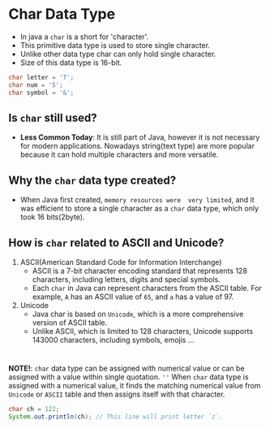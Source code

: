 # Char Data Type
- In java a `char` is a short for 'character'.
- This primitive data type is used to store single character.
- Unlike other data type char can only hold single character.
- Size of this data type is 16-bit.
```java
char letter = 'T';
char num = '5';
char symbol = '&';
```
## Is `char` still used?
* **Less Common Today**: It is still part of Java, however
  it is not necessary for modern applications. Nowadays
  string(text type) are more popular because it can hold
  multiple characters and more versatile.
## Why the `char` data type created?
* When Java first created, `memory resources were 
very limited`, and it was efficient to store a single character
  as a `char` data type, which only took 16 bits(2byte).

## How is `char` related to ASCII and Unicode?
1. ASCII(American Standard Code for Information Interchange)
    * ASCII is a 7-bit character encoding standard that represents
      128 characters, including letters, digits and special symbols.
    * Each `char` in Java can represent characters from the ASCII
      table. For example, `A` has an ASCII value of `65`, and `a`
      has a value of 97.
2. Unicode
    * Java char is based on `Unicode`, which is a more comprehensive
      version of ASCII table.
    * Unlike ASCII, which is limited to 128 characters, Unicode
      supports 143000 characters, including symbols, emojis ...

#
**NOTE!**: `char` data type can be assigned with numerical value
or can be assigned with a value within single quotation. `''`
When `char` data type is assigned with a numerical value, it
finds the matching numerical value from `Unicode` or `ASCII` table
and then assigns itself with that character.
```java
char ch = 122;
System.out.println(ch); // This line will print letter `z`.
```